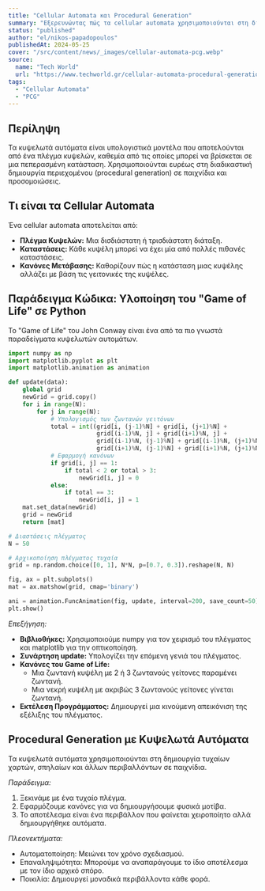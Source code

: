 ```yaml
---
title: "Cellular Automata και Procedural Generation"
summary: "Εξερευνώντας πώς τα cellular automata χρησιμοποιούνται στη διαδικαστική δημιουργία περιεχομένου."
status: "published"
author: "el/nikos-papadopoulos"
publishedAt: 2024-05-25
cover: "/src/content/news/_images/cellular-automata-pcg.webp"
source:
  name: "Tech World"
  url: "https://www.techworld.gr/cellular-automata-procedural-generation"
tags:
  - "Cellular Automata"
  - "PCG"
---
```


## Περίληψη

Τα κυψελωτά αυτόματα είναι υπολογιστικά μοντέλα που αποτελούνται από ένα πλέγμα κυψελών, καθεμία από τις οποίες μπορεί να βρίσκεται σε μια πεπερασμένη κατάσταση. Χρησιμοποιούνται ευρέως στη διαδικαστική δημιουργία περιεχομένου (procedural generation) σε παιχνίδια και προσομοιώσεις.

## Τι είναι τα Cellular Automata

Ένα cellular automata αποτελείται από:

- **Πλέγμα Κυψελών:** Μια δισδιάστατη ή τρισδιάστατη διάταξη.
- **Καταστάσεις:** Κάθε κυψέλη μπορεί να έχει μία από πολλές πιθανές καταστάσεις.
- **Κανόνες Μετάβασης:** Καθορίζουν πώς η κατάσταση μιας κυψέλης αλλάζει με βάση τις γειτονικές της κυψέλες.

## Παράδειγμα Κώδικα: Υλοποίηση του "Game of Life" σε Python

Το "Game of Life" του John Conway είναι ένα από τα πιο γνωστά παραδείγματα κυψελωτών αυτομάτων.

```python
import numpy as np
import matplotlib.pyplot as plt
import matplotlib.animation as animation

def update(data):
    global grid
    newGrid = grid.copy()
    for i in range(N):
        for j in range(N):
            # Υπολογισμός των ζωντανών γειτόνων
            total = int((grid[i, (j-1)%N] + grid[i, (j+1)%N] +
                         grid[(i-1)%N, j] + grid[(i+1)%N, j] +
                         grid[(i-1)%N, (j-1)%N] + grid[(i-1)%N, (j+1)%N] +
                         grid[(i+1)%N, (j-1)%N] + grid[(i+1)%N, (j+1)%N]))
            # Εφαρμογή κανόνων
            if grid[i, j] == 1:
                if total < 2 or total > 3:
                    newGrid[i, j] = 0
            else:
                if total == 3:
                    newGrid[i, j] = 1
    mat.set_data(newGrid)
    grid = newGrid
    return [mat]

# Διαστάσεις πλέγματος
N = 50

# Αρχικοποίηση πλέγματος τυχαία
grid = np.random.choice([0, 1], N*N, p=[0.7, 0.3]).reshape(N, N)

fig, ax = plt.subplots()
mat = ax.matshow(grid, cmap='binary')

ani = animation.FuncAnimation(fig, update, interval=200, save_count=50)
plt.show()
```

_Επεξήγηση:_

- **Βιβλιοθήκες:** Χρησιμοποιούμε numpy για τον χειρισμό του πλέγματος και matplotlib για την οπτικοποίηση.
- **Συνάρτηση update:** Υπολογίζει την επόμενη γενιά του πλέγματος.
- **Κανόνες του Game of Life:**
  - Μια ζωντανή κυψέλη με 2 ή 3 ζωντανούς γείτονες παραμένει ζωντανή.
  - Μια νεκρή κυψέλη με ακριβώς 3 ζωντανούς γείτονες γίνεται ζωντανή.
- **Εκτέλεση Προγράμματος:** Δημιουργεί μια κινούμενη απεικόνιση της εξέλιξης του πλέγματος.

## Procedural Generation με Κυψελωτά Αυτόματα

Τα κυψελωτά αυτόματα χρησιμοποιούνται στη δημιουργία τυχαίων χαρτών, σπηλαίων και άλλων περιβαλλόντων σε παιχνίδια.

_Παράδειγμα:_

1. Ξεκινάμε με ένα τυχαίο πλέγμα.
2. Εφαρμόζουμε κανόνες για να δημιουργήσουμε φυσικά μοτίβα.
3. Το αποτέλεσμα είναι ένα περιβάλλον που φαίνεται χειροποίητο αλλά δημιουργήθηκε αυτόματα.

_Πλεονεκτήματα:_

- Αυτοματοποίηση: Μειώνει τον χρόνο σχεδιασμού.
- Επαναληψιμότητα: Μπορούμε να αναπαράγουμε το ίδιο αποτέλεσμα με τον ίδιο αρχικό σπόρο.
- Ποικιλία: Δημιουργεί μοναδικά περιβάλλοντα κάθε φορά.

